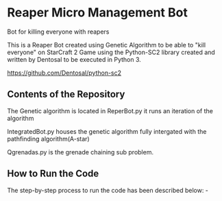 # Reaper Micro Management Bot
Bot for killing everyone with reapers

This is a Reaper Bot created using Genetic Algorithm to be able to "kill everyone" on StarCraft 2 Game using the Python-SC2 library created and written by Dentosal to be executed in Python 3. 

https://github.com/Dentosal/python-sc2

## Contents of the Repository ##

The Genetic algorithm is located in ReperBot.py it runs an iteration of the algorithm

IntegratedBot.py houses the genetic algorithm fully intergated with the pathfinding algorithm(A-star)

Qgrenadas.py is the grenade chaining sub problem. 

## How to Run the Code

The step-by-step process to run the code has been described below: -
